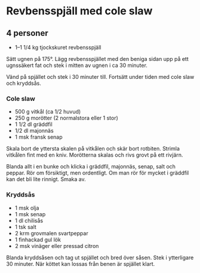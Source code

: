 Revbensspjäll med cole slaw
===========================

4 personer
----------

-	1–1 1/4 kg tjockskuret revbensspjäll

Sätt ugnen på 175°. Lägg revbensspjället med den beniga sidan upp på ett ugnssäkert fat och stek i mitten av ugnen i ca 30 minuter.

Vänd på spjället och stek i 30 minuter till. Fortsätt under tiden med cole slaw och kryddsås.

### Cole slaw

-	500 g vitkål (ca 1/2 huvud)
-	250 g morötter (2 normalstora eller 1 stor)
-	1 1/2 dl gräddfil
-	1/2 dl majonnäs
-	1 msk fransk senap

Skala bort de yttersta skalen på vitkålen och skär bort rotbiten. Strimla vitkålen fint med en kniv. Morötterna skalas och rivs grovt på ett rivjärn.

Blanda allt i en bunke och klicka i gräddfil, majonnäs, senap, salt och peppar. Rör om försiktigt, men ordentligt. Om man rör för mycket i gräddfil kan det bli lite rinnigt. Smaka av.

### Kryddsås

-	1 msk olja
-	1 msk senap
-	1 dl chilisås
-	1 tsk salt
-	2 krm grovmalen svartpeppar
-	1 finhackad gul lök
-	2 msk vinäger eller pressad citron

Blanda kryddsåsen och tag ut spjället och bred över såsen. Stek i ytterligare 30 minuter. När köttet kan lossas från benen är spjället klart.
